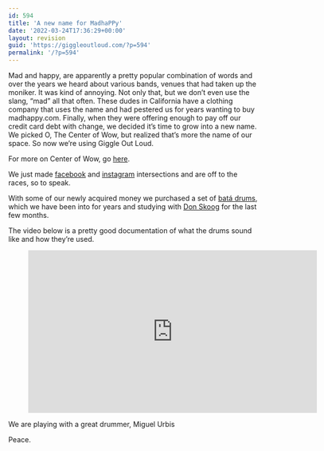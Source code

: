 ```yaml
---
id: 594
title: 'A new name for MadhaPPy'
date: '2022-03-24T17:36:29+00:00'
layout: revision
guid: 'https://giggleoutloud.com/?p=594'
permalink: '/?p=594'
---
```


Mad and happy, are apparently a pretty popular combination of words and over the years we heard about various bands, venues that had taken up the moniker. It was kind of annoying. Not only that, but we don’t even use the slang, “mad” all that often. These dudes in California have a clothing company that uses the name and had pestered us for years wanting to buy madhappy.com. Finally, when they were offering enough to pay off our credit card debt with change, we decided it’s time to grow into a new name. We picked O, The Center of Wow, but realized that’s more the name of our space. So now we’re using Giggle Out Loud.

For more on Center of Wow, go [here](https://giggleoutloud.com/2019/11/12/a-new-name-for-madhappy/).

We just made [facebook](https://www.facebook.com/centerofwow) and [instagram](https://www.instagram.com/centerofwow) intersections and are off to the races, so to speak.

With some of our newly acquired money we purchased a set of [batá drums](https://en.wikipedia.org/wiki/Bat%C3%A1_drum), which we have been into for years and studying with [Don Skoog](https://contemporarymusicproject.com) for the last few months.

The video below is a pretty good documentation of what the drums sound like and how they’re used.

<figure class="wp-block-embed is-type-video is-provider-youtube wp-block-embed-youtube wp-embed-aspect-16-9 wp-has-aspect-ratio"><div class="wp-block-embed__wrapper"><iframe allow="accelerometer; autoplay; clipboard-write; encrypted-media; gyroscope; picture-in-picture; web-share" allowfullscreen="" frameborder="0" height="326" loading="lazy" referrerpolicy="strict-origin-when-cross-origin" src="https://www.youtube.com/embed/MrJQhgJyMS8?feature=oembed" title="Osain del Monte- Abbilona" width="580"></iframe></div></figure>We are playing with a great drummer, Miguel Urbis

Peace.
